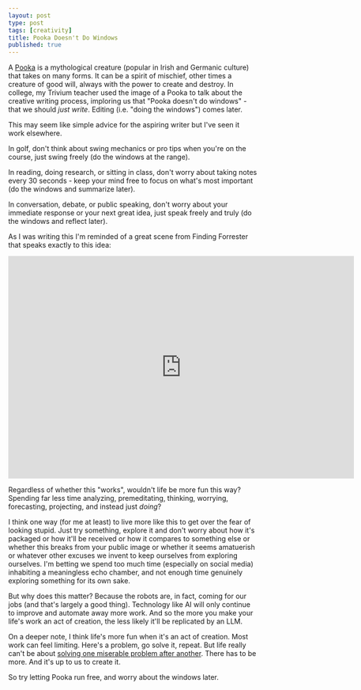 ```yaml
---
layout: post
type: post
tags: [creativity]
title: Pooka Doesn't Do Windows
published: true
---
```


A [Pooka](https://www.irishcentral.com/roots/history/irish-legend-pooka) is a mythological creature (popular in Irish and Germanic culture) that takes on many forms.  It can be a spirit of mischief, other times a creature of good will, always with the power to create and destroy.  In college, my Trivium teacher used the image of a Pooka to talk about the creative writing process, imploring us that "Pooka doesn't do windows" - that we should _just write_. Editing (i.e. "doing the windows") comes later.

This may seem like simple advice for the aspiring writer but I've seen it work elsewhere.

In golf, don't think about swing mechanics or pro tips when you're on the course, just swing freely (do the windows at the range).

In reading, doing research, or sitting in class, don't worry about taking notes every 30 seconds - keep your mind free to focus on what's most important (do the windows and summarize later).

In conversation, debate, or public speaking, don't worry about your immediate response or your next great idea, just speak freely and truly (do the windows and reflect later).

As I was writing this I'm reminded of a great scene from Finding Forrester that speaks exactly to this idea:

<iframe width="700" height="450" src="https://www.youtube.com/embed/zLBEFvMkQCo" frameborder="0" allowfullscreen></iframe><br>

Regardless of whether this "works", wouldn't life be more fun this way?  Spending far less time analyzing, premeditating, thinking, worrying, forecasting, projecting, and instead just _doing_?

I think one way (for me at least) to live more like this to get over the fear of looking stupid.  Just try something, explore it and don't worry about how it's packaged or how it'll be received or how it compares to something else or whether this breaks from your public image or whether it seems amatuerish or whatever other excuses we invent to keep ourselves from exploring ourselves.  I'm betting we spend too much time (especially on social media) inhabiting a meaningless echo chamber, and not enough time genuinely exploring something for its own sake.

But why does this matter?  Because the robots are, in fact, coming for our jobs (and that's largely a good thing).  Technology like AI will only continue to improve and automate away more work.  And so the more you make your life's work an act of creation, the less likely it'll be replicated by an LLM.

On a deeper note, I think life's more fun when it's an act of creation.  Most work can feel limiting.  Here's a problem, go solve it, repeat.  But life really can't be about [solving one miserable problem after another](https://www.youtube.com/shorts/SqYTs02-r-4).  There has to be more.  And it's up to us to create it.

So try letting Pooka run free, and worry about the windows later.
